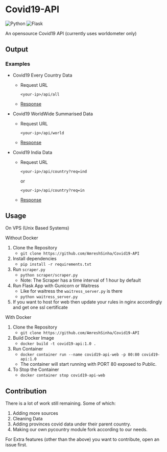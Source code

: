 ﻿# Covid19-API
![Python](https://img.shields.io/badge/python-3670A0?style=for-the-badge&logo=python&logoColor=ffdd54) ![Flask](https://img.shields.io/badge/flask-%23000.svg?style=for-the-badge&logo=flask&logoColor=white) 

An opensource Covid19 API (currently uses worldometer only)

## Output

### Examples

- Covid19 Every Country Data
    + Request URL
        ```
        <your-ip>/api/all
        ```
    + [Response](https://gist.github.com/AmreshSinha/d4baf9eb526eea77bec7e72aac7c0c58)

- Covid19 WorldWide Summarised Data
    + Request URL
        ```
        <your-ip>/api/world
        ```
    + [Response](https://gist.github.com/AmreshSinha/0044c62b2352f36cccf2b46f937f140d)

- Covid19 India Data
    + Request URL
        ```
        <your-ip>/api/country?req=ind
        ```
        or

        ```
        <your-ip>/api/country?req=in
        ```
        
    + [Response](https://gist.github.com/AmreshSinha/bea8419175170d5994300b690afe1001)
    

## Usage

On VPS (Unix Based Systems)

Without Docker

1. Clone the Repository
    + `git clone https://github.com/AmreshSinha/Covid19-API`
2. Install dependencies
    + `pip install -r requirements.txt`
2. Run `scraper.py`
    + `python scraper/scraper.py`
    + Note: The Scraper has a time interval of 1 hour by default
3. Run Flask App with Gunicorn or Waitress
    + Like for waitress the `waitress_server.py` is there
    + `python waitress_server.py`
4. If you want to host for web then update your rules in nginx accordingly and get one ssl certificate

With Docker

1. Clone the Repository
    + `git clone https://github.com/AmreshSinha/Covid19-API`
2. Build Docker Image
    + `docker build -t covid19-api:1.0 .`
3. Run Container
    + `docker container run --name covid19-api-web -p 80:80 covid19-api:1.0`
    + The container will start running with PORT 80 exposed to Public.
4. To Stop the Container
    + `docker container stop covid19-api-web`

## Contribution

There is a lot of work still remaining. Some of which:
1. Adding more sources
2. Cleaning Data
3. Adding provinces covid data under their parent country.
4. Making our own pycountry module fork according to our needs.

For Extra features (other than the above) you want to contribute, open an issue first.
